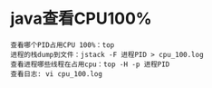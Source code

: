 ﻿# java查看CPU100%

```
查看哪个PID占用CPU 100%：top
进程的栈dump到文件：jstack -F 进程PID > cpu_100.log
查看进程哪些线程在占用cpu：top -H -p 进程PID 
查看日志: vi cpu_100.log
```
